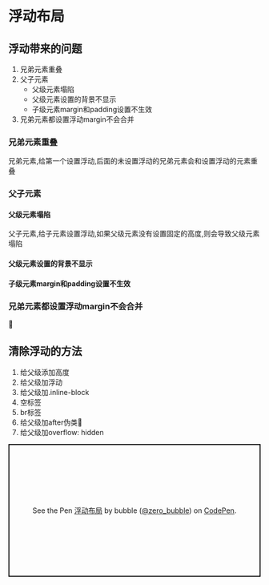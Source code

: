 # 浮动布局

## 浮动带来的问题
1. 兄弟元素重叠
2. 父子元素
    * 父级元素塌陷
    * 父级元素设置的背景不显示
    * 子级元素margin和padding设置不生效
3. 兄弟元素都设置浮动margin不会合并

### 兄弟元素重叠
兄弟元素,给第一个设置浮动,后面的未设置浮动的兄弟元素会和设置浮动的元素重叠

### 父子元素

#### 父级元素塌陷                                                                                
父子元素,给子元素设置浮动,如果父级元素没有设置固定的高度,则会导致父级元素塌陷

#### 父级元素设置的背景不显示

#### 子级元素margin和padding设置不生效
### 兄弟元素都设置浮动margin不会合并



## 清除浮动的方法
1. 给父级添加高度
2. 给父级加浮动
3. 给父级加.inline-block
4. 空标签
5. br标签
6. 给父级加after伪类 
7. 给父级加overflow: hidden

<p class="codepen" data-height="265" data-theme-id="0" data-default-tab="html,result" data-user="zero_bubble" data-slug-hash="xxKXbRY" style="height: 265px; box-sizing: border-box; display: flex; align-items: center; justify-content: center; border: 2px solid; margin: 1em 0; padding: 1em;" data-pen-title="浮动布局">
  <span>See the Pen <a href="https://codepen.io/zero_bubble/pen/xxKXbRY/">
  浮动布局</a> by bubble (<a href="https://codepen.io/zero_bubble">@zero_bubble</a>)
  on <a href="https://codepen.io">CodePen</a>.</span>
</p>
<script async src="https://static.codepen.io/assets/embed/ei.js"></script>